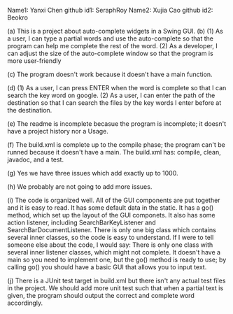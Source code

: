 Name1: Yanxi Chen
github id1: SeraphRoy
Name2: Xujia Cao
github id2: Beokro

(a) This is a project about auto-complete widgets in a Swing GUI.
(b) (1) As a user, I can type a partial words and use the auto-complete so that the program can help me complete the rest of the word.
    (2) As a developer, I can adjust the size of the auto-complete window so that the program is more user-friendly

(c) The program doesn't work because it doesn't have a main function.

(d) (1) As a user, I can press ENTER when the word is complete so that I can search the key word on google.
    (2) As a user, I can enter the path of the destination so that I can search the files by the key words I enter before at the destination.

(e) The readme is incomplete becasue the program is incomplete; it doesn't have a project history nor a Usage.

(f) The build.xml is complete up to the compile phase; the program can't be runned because it doesn't have a main. The build.xml has: compile, clean, javadoc, and a test.

(g) Yes we have three issues which add exactly up to 1000.

(h) We probably are not going to add more issues.

(i) The code is organized well. All of the GUI components are put together and it is easy to read. It has some default data in the static. It has a go() method, which set up the layout of the GUI componets. It also has some action listener, including SearchBarKeyListener and SearchBarDocumentListener. There is only one big class which contains several inner classes, so the code is easy to understand. If I were to tell someone else about the code, I would say: There is only one class with several inner listener classes, which might not complete. It doesn't have a main so you need to implement one, but the go() method is ready to use; by calling go() you should have a basic GUI that allows you to input text.

(j) There is a JUnit test target in build.xml but there isn't any actual test files in the project. We should add more unit test such that when a partial text is given, the program should output the correct and complete word accordingly. 